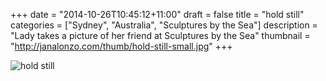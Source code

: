 +++
date = "2014-10-26T10:45:12+11:00"
draft = false
title = "hold still"
categories = ["Sydney", "Australia", "Sculptures by the Sea"]
description = "Lady takes a picture of her friend at Sculptures by the Sea"
thumbnail = "http://janalonzo.com/thumb/hold-still-small.jpg"
+++

<img sizes="(max-width: 30em) 100%, (max-width: 50em) 50%,
            calc(33% - 100px)"
     srcset="/thumb/hold-still.jpg 3200w,
             /thumb/hold-still-large.jpg 2560w,
             /thumb/hold-still-medium.jpg 2048w,
             /thumb/hold-still-small.jpg 1024w,
             /thumb/hold-still-xsmall.jpg 640w"
     src="/thumb/hold-still-small.jpg"
     class="img-responsive caption__media"
     alt="hold still"/>
